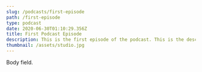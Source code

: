 ```yaml
---
slug: /podcasts/first-episode
path: /first-episode
type: podcast
date: 2020-06-30T01:10:29.356Z
title: First Podcast Episode
description: This is the first episode of the podcast. This is the description.
thumbnail: /assets/studio.jpg
---
```

Body field.